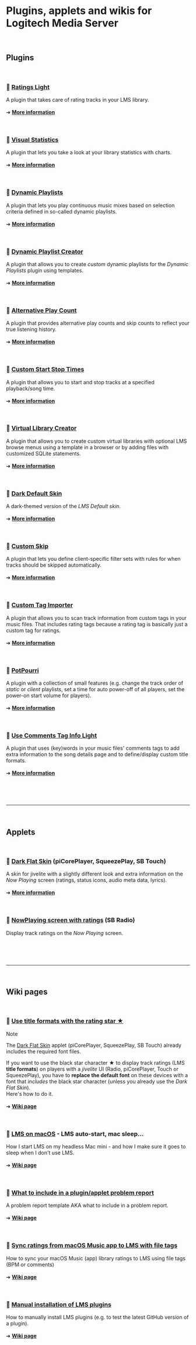 Plugins, applets and wikis for Logitech Media Server
====
<br>

## Plugins
<br>

### 🔵 [Ratings Light](https://github.com/AF-1/lms-ratingslight#ratings-light)
A plugin that takes care of rating tracks in your LMS library.<br><br>
➔ [**More information**](https://github.com/AF-1/lms-ratingslight#ratings-light)
<br><br><br>


### 🔵 [Visual Statistics](https://github.com/AF-1/lms-visualstatistics#visual-statistics)
A plugin that lets you take a look at your library statistics with charts.<br><br>
➔ [**More information**](https://github.com/AF-1/lms-visualstatistics#visual-statistics)
<br><br><br>


### 🔵 [Dynamic Playlists](https://github.com/AF-1/lms-dynamicplaylists#dynamic-playlists)
A plugin that lets you play continuous music mixes based on selection criteria defined in so-called dynamic playlists.<br><br>
➔ [**More information**](https://github.com/AF-1/lms-dynamicplaylists#dynamic-playlists)
<br><br><br>


### 🔵 [Dynamic Playlist Creator](https://github.com/AF-1/lms-dynamicplaylistcreator#dynamic-playlist-creator)

A plugin that allows you to create *custom* dynamic playlists for the *Dynamic Playlists* plugin using templates.<br><br>
➔ [**More information**](https://github.com/AF-1/lms-dynamicplaylistcreator#dynamic-playlist-creator)
<br><br><br>


### 🔵 [Alternative Play Count](https://github.com/AF-1/lms-alternativeplaycount#alternative-play-count)
A plugin that provides alternative play counts and skip counts to reflect your true listening history.<br><br>
➔ [**More information**](https://github.com/AF-1/lms-alternativeplaycount#alternative-play-count)
<br><br><br>


### 🔵 [Custom Start Stop Times](https://github.com/AF-1/lms-customstartstoptimes#custom-start-stop-times)
A plugin that allows you to start and stop tracks at a specified playback/song time.<br><br>
➔ [**More information**](https://github.com/AF-1/lms-customstartstoptimes#custom-start-stop-times)
<br><br><br>


### 🔵 [Virtual Library Creator](https://github.com/AF-1/lms-virtuallibrarycreator#virtual-library-creator)
A plugin that allows you to create custom virtual libraries with optional LMS browse menus using a template in a browser or by adding files with customized SQLite statements.<br><br>
➔ [**More information**](https://github.com/AF-1/lms-virtuallibrarycreator#virtual-library-creator)
<br><br><br>


### 🔵 [Dark Default Skin](https://github.com/AF-1/lms-darkdefaultskin#dark-default-skin)
A dark-themed version of the *LMS Default skin*.<br><br>
➔ [**More information**](https://github.com/AF-1/lms-darkdefaultskin#dark-default-skin)
<br><br><br>


### 🔵 [Custom Skip](https://github.com/AF-1/lms-customskip#custom-skip)
A plugin that lets you define client-specific filter sets with rules for when tracks should be skipped automatically.<br><br>
➔ [**More information**](https://github.com/AF-1/lms-customskip#custom-skip)
<br><br><br>


### 🔵 [Custom Tag Importer](https://github.com/AF-1/lms-customtagimporter#custom-tag-importer)

A plugin that allows you to scan track information from custom tags in your music files. That includes rating tags because a rating tag is basically just a custom tag for ratings.<br><br>
➔ [**More information**](https://github.com/AF-1/lms-customtagimporter#custom-tag-importer)
<br><br><br>

### 🔵 [PotPourri](https://github.com/AF-1/lms-potpourri#potpourri)

A plugin with a collection of small features (e.g. change the track order of *static* or *client* playlists, set a time for auto power-off of all players, set the power-on start volume for players).<br><br>
➔ [**More information**](https://github.com/AF-1/lms-potpourri#potpourri)
<br><br><br>


### 🔵 [Use Comments Tag Info Light](https://github.com/AF-1/lms-usecommentstaginfolight#use-comments-tag-info-light)

A plugin that uses (key)words in your music files' comments tags to add extra information to the song details page and to define/display custom title formats.<br><br>
➔ [**More information**](https://github.com/AF-1/lms-usecommentstaginfolight#use-comments-tag-info-light)
<br><br><br>

<br><hr><br>


## Applets
<br>

### 🔵 [Dark Flat Skin](https://github.com/AF-1/jivelite-darkflatskin#dark-flat-skin) (piCorePlayer, SqueezePlay, SB Touch)
A skin for jivelite with a slightly different look and extra information on the *Now Playing* screen (ratings, status icons, audio meta data, lyrics).<br><br>
➔ [**More information**](https://github.com/AF-1/jivelite-darkflatskin#dark-flat-skin)
<br><br><br>

### 🔵 [NowPlaying screen with ratings](https://github.com/AF-1/#applets) (SB Radio)
Display track ratings on the *Now Playing* screen.
<br><br><br>

<br><hr><br>


## Wiki pages
<br>

### 🔵 [Use title formats with the rating star ★](https://github.com/AF-1/sobras/tree/main/lms-jivelite-change-font)

> [!NOTE]
> The [Dark Flat Skin](https://github.com/AF-1/jivelite-darkflatskin#dark-flat-skin) applet (piCorePlayer, SqueezePlay, SB Touch) already includes the required font files.

If you want to use the black star character ★ to display track ratings (LMS **title formats**) on players with a *jivelite* UI (Radio, piCorePlayer, Touch or SqueezePlay), you have to **replace the default font** on these devices with a font that *includes* the black star character (unless you already use the <i>Dark Flat Skin</i>).<br>
Here's how to do it.
<br><br>
➔ [**Wiki page**](https://github.com/AF-1/sobras/tree/main/lms-jivelite-change-font)
<br><br><br>


### 🔵 [LMS on macOS](https://github.com/AF-1/sobras/tree/main/lms-on-macos) - LMS auto-start, mac sleep...

How I start LMS on my headless Mac mini - and how I make sure it goes to sleep when I don't use LMS.
<br><br>
➔ [**Wiki page**](https://github.com/AF-1/sobras/tree/main/lms-on-macos)
<br><br><br>


### 🔵 [What to include in a plugin/applet problem report](https://github.com/AF-1/sobras/wiki/Report-a-problem)

A problem report template AKA what to include in a problem report.
<br><br>
➔ [**Wiki page**](https://github.com/AF-1/sobras/wiki/Report-a-problem)
<br><br><br>


### 🔵 [Sync ratings from macOS Music app to LMS with file tags](https://github.com/AF-1/sobras/tree/main/lms-ratings-sync-file-tags)

How to sync your macOS Music (app) library ratings to LMS using file tags (BPM or comments)
<br><br>
➔ [**Wiki page**](https://github.com/AF-1/sobras/tree/main/lms-ratings-sync-file-tags)
<br><br><br>


### 🔵 [Manual installation of LMS plugins](https://github.com/AF-1/sobras/wiki/Manual-installation-of-LMS-plugins)

How to manually install LMS plugins (e.g. to test the latest GitHub version of a plugin).
<br><br>
➔ [**Wiki page**](https://github.com/AF-1/sobras/wiki/Manual-installation-of-LMS-plugins)
<br><br><br>
